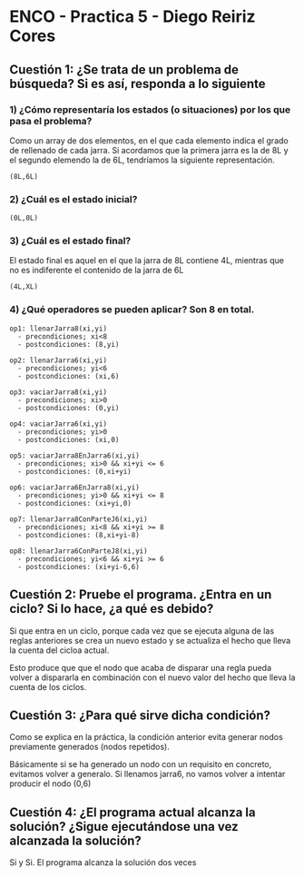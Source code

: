 # ENCO - Practica 5 - Diego Reiriz Cores

## Cuestión 1: ¿Se trata de un problema de búsqueda? Si es así, responda a lo siguiente

### 1) ¿Cómo representaría los estados (o situaciones) por los que pasa el problema?

Como un array de dos elementos, en el que cada elemento indica el grado de rellenado de cada jarra. Si acordamos que la primera jarra es la de  8L y el segundo elemendo la de 6L, tendríamos la siguiente representación.

	(8L,6L)

### 2) ¿Cuál es el estado inicial?

	(0L,0L)

### 3) ¿Cuál es el estado final?

El estado final es aquel en el que la jarra de 8L contiene 4L, mientras que no es indiferente el contenido de la jarra de 6L

	(4L,XL)

### 4) ¿Qué operadores se pueden aplicar? Son 8 en total.

```
op1: llenarJarra8(xi,yi)
  - precondiciones; xi<8
  - postcondiciones: (8,yi)

op2: llenarJarra6(xi,yi)
  - precondiciones; yi<6
  - postcondiciones: (xi,6)

op3: vaciarJarra8(xi,yi)
  - precondiciones; xi>0
  - postcondiciones: (0,yi)

op4: vaciarJarra6(xi,yi)
  - precondiciones; yi>0
  - postcondiciones: (xi,0)

op5: vaciarJarra8EnJarra6(xi,yi)
  - precondiciones; xi>0 && xi+yi <= 6
  - postcondiciones: (0,xi+yi)

op6: vaciarJarra6EnJarra8(xi,yi)
  - precondiciones; yi>0 && xi+yi <= 8
  - postcondiciones: (xi+yi,0)

op7: llenarJarra8ConParteJ6(xi,yi)
  - precondiciones; xi<8 && xi+yi >= 8
  - postcondiciones: (8,xi+yi-8)

op8: llenarJarra6ConParteJ8(xi,yi)
  - precondiciones; yi<6 && xi+yi >= 6
  - postcondiciones: (xi+yi-6,6)

```

## Cuestión 2: Pruebe el programa. ¿Entra en un ciclo? Si lo hace, ¿a qué es debido?

Si que entra en un ciclo, porque cada vez que se ejecuta alguna de las reglas anteriores se crea un nuevo estado y se actualiza el hecho que lleva la cuenta del cicloa actual.

Esto produce que que el nodo que acaba de disparar una regla pueda volver a dispararla en combinación con el nuevo valor del hecho que lleva la cuenta  de los ciclos.

## Cuestión 3: ¿Para qué sirve dicha condición?

Como se explica en la práctica, la condición anterior evita generar nodos previamente generados (nodos repetidos).

Básicamente si se ha generado un nodo con un requisito en concreto, evitamos volver a generalo. Si llenamos jarra6, no vamos volver a intentar producir el nodo (0,6)

## Cuestión 4: ¿El programa actual alcanza la solución? ¿Sigue ejecutándose una vez alcanzada la solución?

Si y Si. El programa alcanza la solución dos veces
